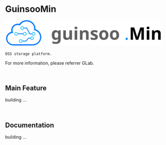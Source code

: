 # GuinsooMin

![logo](./public/guinsoomin-top.svg)

`OSS storage platform.`

For more information, please referrer GLab.

<br/>

## Main Feature

building ...

<br/>

## Documentation

building …